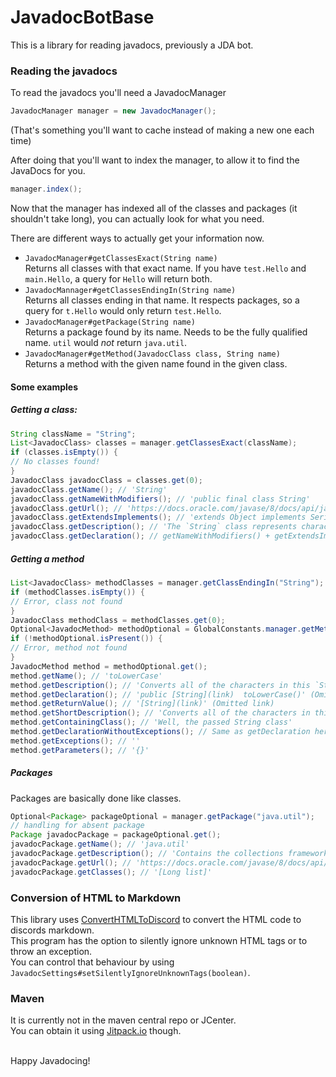 # JavadocBotBase

This is a library for reading javadocs, previously a JDA bot.


### Reading the javadocs

To read the javadocs you'll need a JavadocManager

```java
JavadocManager manager = new JavadocManager();
```

(That's something you'll want to cache instead of making a new one each time)

After doing that you'll want to index the manager, to allow it to find the JavaDocs for you.

```java
manager.index();
```

Now that the manager has indexed all of the classes and packages (it shouldn't take long),
you can actually look for what you need.
  
There are different ways to actually get your information now.
* `JavadocManager#getClassesExact(String name)`  
   Returns all classes with that exact name. If you have `test.Hello` and `main.Hello`,
   a query for `Hello` will return both.
* `JavadocMannager#getClassesEndingIn(String name)`  
  Returns all classes ending in that name.
   It respects packages, so a query for `t.Hello` would only return `test.Hello`.
* `JavadocManager#getPackage(String name)`  
  Returns a package found by its name. Needs to be the fully qualified name.
  `util` would *not* return `java.util`.
* `JavadocManager#getMethod(JavadocClass class, String name)`  
  Returns a method with the given name found in the given class.

#### Some examples

##### Getting a class:
```java
String className = "String";
List<JavadocClass> classes = manager.getClassesExact(className);
if (classes.isEmpty()) {
// No classes found!
}
JavadocClass javadocClass = classes.get(0);
javadocClass.getName(); // 'String'
javadocClass.getNameWithModifiers(); // 'public final class String'
javadocClass.getUrl(); // 'https://docs.oracle.com/javase/8/docs/api/java/lang/String.html'
javadocClass.getExtendsImplements(); // 'extends Object implements Serializable` (Omitted some and link markdown)
javadocClass.getDescription(); // 'The `String` class represents character strings.' And on and on
javadocClass.getDeclaration(); // getNameWithModifiers() + getExtendsImplemements()
```

##### Getting a method

```java
List<JavadocClass> methodClasses = manager.getClassEndingIn("String");
if (methodClasses.isEmpty()) {
// Error, class not found
}
JavadocClass methodClass = methodClasses.get(0);
Optional<JavadocMethod> methodOptional = GlobalConstants.manager.getMethod(methodClass, "toLowerCase");
if (!methodOptional.isPresent()) {
// Error, method not found
}
JavadocMethod method = methodOptional.get();
method.getName(); // 'toLowerCase'
method.getDescription(); // 'Converts all of the characters in this `String` to lower case...'
method.getDeclaration(); // 'public [String](link)  toLowerCase()' (Omitted link)
method.getReturnValue(); // '[String](link)' (Omitted link)
method.getShortDescription(); // 'Converts all of the characters in this `String` to lower case using the rules of the default locale.' 
method.getContainingClass(); // 'Well, the passed String class'
method.getDeclarationWithoutExceptions(); // Same as getDeclaration here. Just replaces everything following 'throws'
method.getExceptions(); // ''
method.getParameters(); // '{}'
```

##### Packages
Packages are basically done like classes.

```java
Optional<Package> packageOptional = manager.getPackage("java.util");
// handling for absent package
Package javadocPackage = packageOptional.get();
javadocPackage.getName(); // 'java.util'
javadocPackage.getDescription(); // 'Contains the collections framework,...'
javadocPackage.getUrl(); // 'https://docs.oracle.com/javase/8/docs/api/java/util/package-summary.html'
javadocPackage.getClasses(); // '[Long list]'
```

### Conversion of HTML to Markdown
This library uses [ConvertHTMLToDiscord](https://github.com/I-Al-Istannen/ConvertHTMLToDiscord) to convert the HTML code to discords markdown.  
This program has the option to silently ignore unknown HTML tags or to throw an exception.  
You can control that behaviour by using `JavadocSettings#setSilentlyIgnoreUnknownTags(boolean)`.


### Maven
It is currently not in the maven central repo or JCenter.  
You can obtain it using [Jitpack.io](https://jitpack.io/#I-Al-Istannen/JavadocBotBase) though.

<br>
Happy Javadocing!
